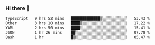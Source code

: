 ### Hi there 👋

<!--
**zhengis-alinur/zhengis-alinur** is a ✨ _special_ ✨ repository because its `README.md` (this file) appears on your GitHub profile.

Here are some ideas to get you started:

- 🔭 I’m currently working on ...
- 🌱 I’m currently learning ...
- 👯 I’m looking to collaborate on ...
- 🤔 I’m looking for help with ...
- 💬 Ask me about ...
- 📫 How to reach me: ...
- 😄 Pronouns: ...
- ⚡ Fun fact: ...
-->

<!--START_SECTION:waka-->

```txt
TypeScript   9 hrs 52 mins   █████████████▒░░░░░░░░░░░   53.43 %
Other        3 hrs 10 mins   ████▒░░░░░░░░░░░░░░░░░░░░   17.22 %
YAML         2 hrs 50 mins   ████░░░░░░░░░░░░░░░░░░░░░   15.41 %
JSON         1 hr 26 mins    ██░░░░░░░░░░░░░░░░░░░░░░░   07.78 %
Bash         1 hr            █▒░░░░░░░░░░░░░░░░░░░░░░░   05.47 %
```

<!--END_SECTION:waka-->
